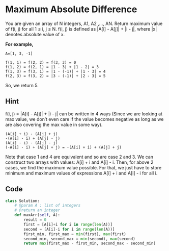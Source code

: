 # Maximum Absolute Difference

You are given an array of N integers, A1, A2 ,…, AN. Return maximum value of f(i, j) for all 1 ≤ i, j ≤ N.
f(i, j) is defined as |A[i] - A[j]| + |i - j|, where |x| denotes absolute value of x.

**For example,**

```
A=[1, 3, -1]

f(1, 1) = f(2, 2) = f(3, 3) = 0
f(1, 2) = f(2, 1) = |1 - 3| + |1 - 2| = 3
f(1, 3) = f(3, 1) = |1 - (-1)| + |1 - 3| = 4
f(2, 3) = f(3, 2) = |3 - (-1)| + |2 - 3| = 5
```

So, we return 5.

## Hint

f(i, j) = |A[i] - A[j]| + |i - j| can be written in 4 ways (Since we are looking at max value, we don’t even care if the value becomes negative as long as we are also covering the max value in some way).

```
(A[i] + i) - (A[j] + j)
-(A[i] - i) + (A[j] - j)
(A[i] - i) - (A[j] - j)
(-A[i] - i) + (A[j] + j) = -(A[i] + i) + (A[j] + j)
```

Note that case 1 and 4 are equivalent and so are case 2 and 3.
We can construct two arrays with values: A[i] + i and A[i] - i. Then, for above 2 cases, we find the maximum value possible. For that, we just have to store minimum and maximum values of expressions A[i] + i and A[i] - i for all i.

## Code

```py
class Solution:
    # @param A : list of integers
    # @return an integer
    def maxArr(self, A):
        result = 0
        first = [A[i]+i for i in range(len(A))]
        second = [A[i]-i for i in range(len(A))]
        first_min, first_max = min(first), max(first)
        second_min, second_max = min(second), max(second)
        return max(first_max - first_min, second_max - second_min)
```
